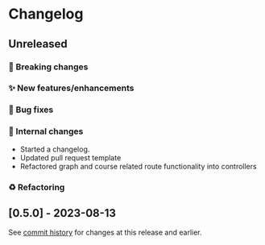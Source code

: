 # Changelog

## Unreleased

### 🚨 Breaking changes

### ✨ New features/enhancements

### 🐛 Bug fixes

### 🔧 Internal changes

- Started a changelog.
- Updated pull request template
- Refactored graph and course related route functionality into controllers

### ♻️ Refactoring

## [0.5.0] - 2023-08-13

See [commit history](https://github.com/Courseography/courseography/commits/master/) for changes at this release and earlier.
